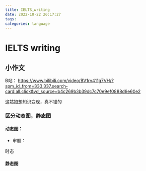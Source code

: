 ```yaml
---
title: IELTS_writing
date: 2022-10-22 20:17:27
tags:
categories: language
---
```

# IELTS writing

## 小作文
B站：
https://www.bilibili.com/video/BV1rv411g7VH/?spm_id_from=333.337.search-card.all.click&vd_source=b4c269b3b39dc7c70e9ef0888d9e60e2

这姑娘想知识变现，真不错的

### 区分动态图，静态图

#### 动态图：
* 审题：

 时态



#### 静态图







